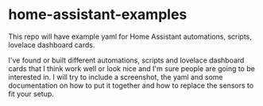 # home-assistant-examples

This repo will have example yaml for Home Assistant automations, scripts, lovelace dashboard cards.

I've found or built different automations, scripts and lovelace dashboard cards that I think work well or look nice and I'm sure people are going to be interested in. I will try to include a screenshot, the yaml and some documentation on how to put it together and how to replace the sensors to fit your setup.
